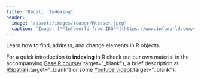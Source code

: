 ```yaml
---
title: "Recall: Indexing"
header:
  image: "/assets/images/teaser/Rteaser.jpeg"
  caption: 'Image: [**Infoworld from IDG**](https://www.infoworld.com/video/series/8563/do-more-with-r)'
---
```


Learn how to find, address, and change elements in R objects.
<!--more-->

For a quick introduction to **indexing** in R check out our own material in the accompanying 
[Base R course](https://geomoer.github.io/moer-base-r/unit04/unit04-01_Intro.html){:target="_blank"}, 
a brief description at [RSpatial](https://rspatial.org/intr/4-indexing.html){:target="_blank"} or
some [Youtube video](https://www.youtube.com/watch?v=nnx8_2Ckt-g){:target="_blank"}.





